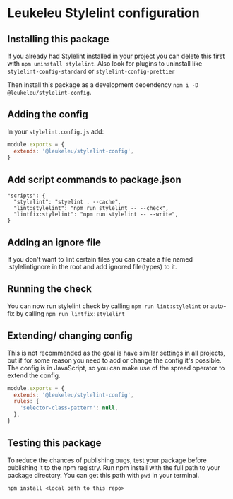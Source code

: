# Leukeleu Stylelint configuration

## Installing this package

If you already had Stylelint installed in your project you can delete this first with `npm uninstall stylelint`. Also look for plugins to uninstall like `stylelint-config-standard` or `stylelint-config-prettier`

Then install this package as a development dependency `npm i -D @leukeleu/stylelint-config`.

## Adding the config

In your `stylelint.config.js` add:

```js
module.exports = {
  extends: '@leukeleu/stylelint-config',
}
```

## Add script commands to package.json

```
"scripts": {
  "stylelint": "styelint . --cache",
  "lint:stylelint": "npm run stylelint -- --check",
  "lintfix:stylelint": "npm run stylelint -- --write",
}
```

## Adding an ignore file

If you don't want to lint certain files you can create a file named .stylelintignore in the root and add ignored file(types) to it.

## Running the check

You can now run stylelint check by calling `npm run lint:stylelint` or auto-fix by calling `npm run lintfix:stylelint`

## Extending/ changing config

This is not recommended as the goal is have similar settings in all projects, but if for some reason you need to add or change the config it's possible. The config is in JavaScript, so you can make use of the spread operator to extend the config.

```js
module.exports = {
  extends: '@leukeleu/stylelint-config',
  rules: {
    'selector-class-pattern': null,
  },
}
```

## Testing this package

To reduce the chances of publishing bugs, test your package before publishing it to the npm registry. Run npm install with the full path to your package directory. You can get this path with `pwd` in your terminal.

`npm install <local path to this repo>`
